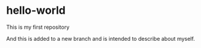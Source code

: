 # hello-world
This is my first repository

And this is added to a new branch and is intended to describe about myself.

